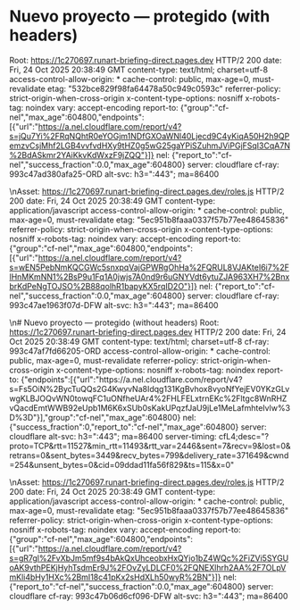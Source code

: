 # Nuevo proyecto — protegido (with headers)
Root: https://1c270697.runart-briefing-direct.pages.dev
HTTP/2 200 
date: Fri, 24 Oct 2025 20:38:49 GMT
content-type: text/html; charset=utf-8
access-control-allow-origin: *
cache-control: public, max-age=0, must-revalidate
etag: "532bce829f98fa64478a50c949c0593c"
referrer-policy: strict-origin-when-cross-origin
x-content-type-options: nosniff
x-robots-tag: noindex
vary: accept-encoding
report-to: {"group":"cf-nel","max_age":604800,"endpoints":[{"url":"https://a.nel.cloudflare.com/report/v4?s=jQu7Yi%2FRqNQhtR0eYOGjm1NDfGXOaWNl40Ljecd9C4yKiqA50H2h9QPemzvCsjMhf2LGB4vvfvdHXy9tHZ0g5wG25gaYPiSZuhmJViPGjFSqI3CqA7N%2BdASkmr2YAiKkvKdWxzF9jZQQ"}]}
nel: {"report_to":"cf-nel","success_fraction":0.0,"max_age":604800}
server: cloudflare
cf-ray: 993c47ad380afa25-ORD
alt-svc: h3=":443"; ma=86400

\nAsset: https://1c270697.runart-briefing-direct.pages.dev/roles.js
HTTP/2 200 
date: Fri, 24 Oct 2025 20:38:49 GMT
content-type: application/javascript
access-control-allow-origin: *
cache-control: public, max-age=0, must-revalidate
etag: "5ec951b8faaa0337f57b77ee48645836"
referrer-policy: strict-origin-when-cross-origin
x-content-type-options: nosniff
x-robots-tag: noindex
vary: accept-encoding
report-to: {"group":"cf-nel","max_age":604800,"endpoints":[{"url":"https://a.nel.cloudflare.com/report/v4?s=wEN5PebNmKQCGWc5snxpqVajGPWRgOhHa%2FQRUL8VJAKteI6i7%2FlHnMKmNN1%2BsP9u1Fq1A0jwjs7A0nd9r6uGNYVdt6ytuZJA963XH7%2BnxbrKdPeNgTOJSO%2B88qolhR1bapyKX5rqID2O"}]}
nel: {"report_to":"cf-nel","success_fraction":0.0,"max_age":604800}
server: cloudflare
cf-ray: 993c47ae1963f07d-DFW
alt-svc: h3=":443"; ma=86400

\n# Nuevo proyecto — protegido (without headers)
Root: https://1c270697.runart-briefing-direct.pages.dev
HTTP/2 200 
date: Fri, 24 Oct 2025 20:38:49 GMT
content-type: text/html; charset=utf-8
cf-ray: 993c47af7fd66205-ORD
access-control-allow-origin: *
cache-control: public, max-age=0, must-revalidate
referrer-policy: strict-origin-when-cross-origin
x-content-type-options: nosniff
x-robots-tag: noindex
report-to: {"endpoints":[{"url":"https:\/\/a.nel.cloudflare.com\/report\/v4?s=Fs5OiN%2BycTuQQs2G4KwyvNa8Idqg131KgBvhox8vyoNfYejEV0YKzGLvwgKLBJOQvWN0towqFC1uONfheUAr4%2FHLFELxtrnEKc%2Fltgc8WnRHZvQacdEmtWWB92eUpb1M6K6xSUb0sKakUPqzfJaU9jLe1MeLafmhteIvlw%3D%3D"}],"group":"cf-nel","max_age":604800}
nel: {"success_fraction":0,"report_to":"cf-nel","max_age":604800}
server: cloudflare
alt-svc: h3=":443"; ma=86400
server-timing: cfL4;desc="?proto=TCP&rtt=11527&min_rtt=11493&rtt_var=2446&sent=7&recv=9&lost=0&retrans=0&sent_bytes=3449&recv_bytes=799&delivery_rate=371649&cwnd=254&unsent_bytes=0&cid=09ddad11fa56f829&ts=115&x=0"

\nAsset: https://1c270697.runart-briefing-direct.pages.dev/roles.js
HTTP/2 200 
date: Fri, 24 Oct 2025 20:38:49 GMT
content-type: application/javascript
access-control-allow-origin: *
cache-control: public, max-age=0, must-revalidate
etag: "5ec951b8faaa0337f57b77ee48645836"
referrer-policy: strict-origin-when-cross-origin
x-content-type-options: nosniff
x-robots-tag: noindex
vary: accept-encoding
report-to: {"group":"cf-nel","max_age":604800,"endpoints":[{"url":"https://a.nel.cloudflare.com/report/v4?s=gR7gl%2FvXbJm5mf9s4bAkQxUhceobxHxQYjo1bZ4WQc%2FiZVi5SYGUoAK9vthPEKjHyhTsdmEr9J%2FOvZyLDLCF0%2FQNEXlhrh2AA%2F7OLpVmKli4bHy1HXc%2BmI18c41pKx2sHdXLh50wyR%2BN"}]}
nel: {"report_to":"cf-nel","success_fraction":0.0,"max_age":604800}
server: cloudflare
cf-ray: 993c47b06d6cf096-DFW
alt-svc: h3=":443"; ma=86400

